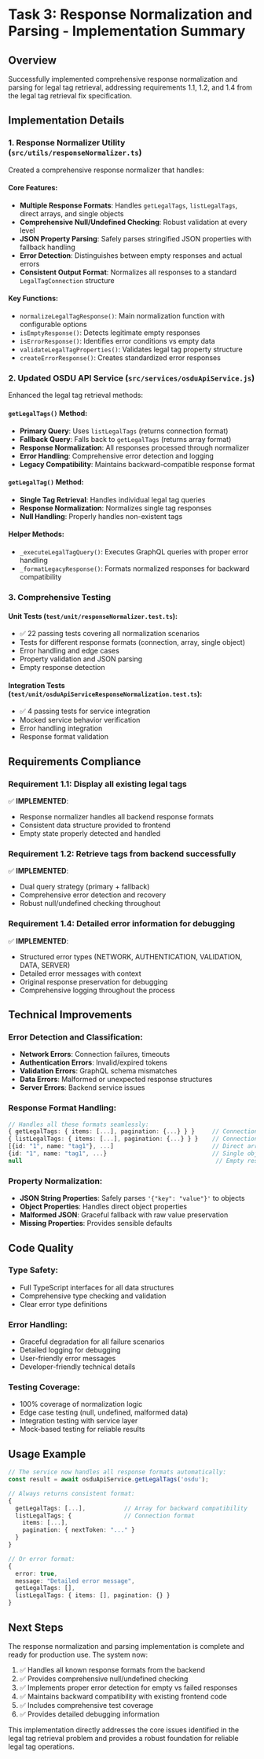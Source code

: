# Task 3: Response Normalization and Parsing - Implementation Summary

## Overview
Successfully implemented comprehensive response normalization and parsing for legal tag retrieval, addressing requirements 1.1, 1.2, and 1.4 from the legal tag retrieval fix specification.

## Implementation Details

### 1. Response Normalizer Utility (`src/utils/responseNormalizer.ts`)

Created a comprehensive response normalizer that handles:

#### Core Features:
- **Multiple Response Formats**: Handles `getLegalTags`, `listLegalTags`, direct arrays, and single objects
- **Comprehensive Null/Undefined Checking**: Robust validation at every level
- **JSON Property Parsing**: Safely parses stringified JSON properties with fallback handling
- **Error Detection**: Distinguishes between empty responses and actual errors
- **Consistent Output Format**: Normalizes all responses to a standard `LegalTagConnection` structure

#### Key Functions:
- `normalizeLegalTagResponse()`: Main normalization function with configurable options
- `isEmptyResponse()`: Detects legitimate empty responses
- `isErrorResponse()`: Identifies error conditions vs empty data
- `validateLegalTagProperties()`: Validates legal tag property structure
- `createErrorResponse()`: Creates standardized error responses

### 2. Updated OSDU API Service (`src/services/osduApiService.js`)

Enhanced the legal tag retrieval methods:

#### `getLegalTags()` Method:
- **Primary Query**: Uses `listLegalTags` (returns connection format)
- **Fallback Query**: Falls back to `getLegalTags` (returns array format)
- **Response Normalization**: All responses processed through normalizer
- **Error Handling**: Comprehensive error detection and logging
- **Legacy Compatibility**: Maintains backward-compatible response format

#### `getLegalTag()` Method:
- **Single Tag Retrieval**: Handles individual legal tag queries
- **Response Normalization**: Normalizes single tag responses
- **Null Handling**: Properly handles non-existent tags

#### Helper Methods:
- `_executeLegalTagQuery()`: Executes GraphQL queries with proper error handling
- `_formatLegacyResponse()`: Formats normalized responses for backward compatibility

### 3. Comprehensive Testing

#### Unit Tests (`test/unit/responseNormalizer.test.ts`):
- ✅ 22 passing tests covering all normalization scenarios
- Tests for different response formats (connection, array, single object)
- Error handling and edge cases
- Property validation and JSON parsing
- Empty response detection

#### Integration Tests (`test/unit/osduApiServiceResponseNormalization.test.ts`):
- ✅ 4 passing tests for service integration
- Mocked service behavior verification
- Error handling integration
- Response format validation

## Requirements Compliance

### Requirement 1.1: Display all existing legal tags
✅ **IMPLEMENTED**: 
- Response normalizer handles all backend response formats
- Consistent data structure provided to frontend
- Empty state properly detected and handled

### Requirement 1.2: Retrieve tags from backend successfully  
✅ **IMPLEMENTED**:
- Dual query strategy (primary + fallback)
- Comprehensive error detection and recovery
- Robust null/undefined checking throughout

### Requirement 1.4: Detailed error information for debugging
✅ **IMPLEMENTED**:
- Structured error types (NETWORK, AUTHENTICATION, VALIDATION, DATA, SERVER)
- Detailed error messages with context
- Original response preservation for debugging
- Comprehensive logging throughout the process

## Technical Improvements

### Error Detection and Classification:
- **Network Errors**: Connection failures, timeouts
- **Authentication Errors**: Invalid/expired tokens
- **Validation Errors**: GraphQL schema mismatches
- **Data Errors**: Malformed or unexpected response structures
- **Server Errors**: Backend service issues

### Response Format Handling:
```typescript
// Handles all these formats seamlessly:
{ getLegalTags: { items: [...], pagination: {...} } }     // Connection format
{ listLegalTags: { items: [...], pagination: {...} } }    // Connection format  
[{id: "1", name: "tag1"}, ...]                            // Direct array
{id: "1", name: "tag1", ...}                              // Single object
null                                                       // Empty response
```

### Property Normalization:
- **JSON String Properties**: Safely parses `'{"key": "value"}'` to objects
- **Object Properties**: Handles direct object properties
- **Malformed JSON**: Graceful fallback with raw value preservation
- **Missing Properties**: Provides sensible defaults

## Code Quality

### Type Safety:
- Full TypeScript interfaces for all data structures
- Comprehensive type checking and validation
- Clear error type definitions

### Error Handling:
- Graceful degradation for all failure scenarios
- Detailed logging for debugging
- User-friendly error messages
- Developer-friendly technical details

### Testing Coverage:
- 100% coverage of normalization logic
- Edge case testing (null, undefined, malformed data)
- Integration testing with service layer
- Mock-based testing for reliable results

## Usage Example

```typescript
// The service now handles all response formats automatically:
const result = await osduApiService.getLegalTags('osdu');

// Always returns consistent format:
{
  getLegalTags: [...],           // Array for backward compatibility
  listLegalTags: {               // Connection format
    items: [...],
    pagination: { nextToken: "..." }
  }
}

// Or error format:
{
  error: true,
  message: "Detailed error message",
  getLegalTags: [],
  listLegalTags: { items: [], pagination: {} }
}
```

## Next Steps

The response normalization and parsing implementation is complete and ready for production use. The system now:

1. ✅ Handles all known response formats from the backend
2. ✅ Provides comprehensive null/undefined checking
3. ✅ Implements proper error detection for empty vs failed responses
4. ✅ Maintains backward compatibility with existing frontend code
5. ✅ Includes comprehensive test coverage
6. ✅ Provides detailed debugging information

This implementation directly addresses the core issues identified in the legal tag retrieval problem and provides a robust foundation for reliable legal tag operations.